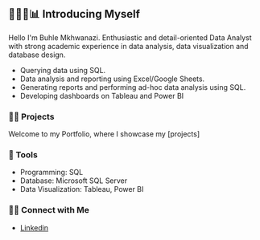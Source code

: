 ## 🙋🏾‍♂️📊 Introducing Myself

Hello I'm Buhle Mkhwanazi. Enthusiastic and detail-oriented Data Analyst with strong academic experience in data analysis, data visualization and database design.

- Querying data using SQL.
- Data analysis and reporting using Excel/Google Sheets.
- Generating reports and performing ad-hoc data analysis using SQL.
- Developing dashboards on Tableau and Power BI

### 👨‍💻 Projects

Welcome to my Portfolio, where I showcase my [projects]

### 🧰 Tools

- Programming: SQL
- Database: Microsoft SQL Server
- Data Visualization: Tableau, Power BI

### 🤝🏽 Connect with Me

- [Linkedin](https://www.linkedin.com/in/buhle-mkhwanazi-384785280/)
